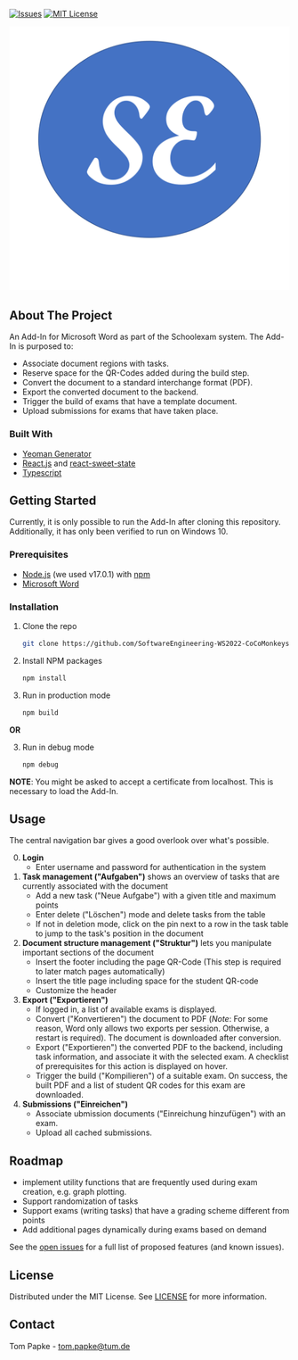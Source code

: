 <!-- PROJECT SHIELDS -->
[![Issues][issues-shield]][issues-url]
[![MIT License][license-shield]][license-url]

<!-- PROJECT LOGO -->
![logo](assets/schoolexam-logo.png)

<!-- ABOUT THE PROJECT -->
## About The Project

An Add-In for Microsoft Word as part of the Schoolexam system. The Add-In is purposed to:

- Associate document regions with tasks.
- Reserve space for the QR-Codes added during the build step.
- Convert the document to a standard interchange format (PDF).
- Export the converted document to the backend.
- Trigger the build of exams that have a template document.
- Upload submissions for exams that have taken place.

### Built With

* [Yeoman Generator](https://github.com/OfficeDev/generator-office)
* [React.js](https://reactjs.org/) and [react-sweet-state](https://github.com/atlassian/react-sweet-state)
* [Typescript](https://www.typescriptlang.org/)

## Getting Started

Currently, it is only possible to run the Add-In after cloning this repository. Additionally, it has only been verified
to run on Windows 10.

### Prerequisites

- [Node.js](https://nodejs.org/en/) (we used v17.0.1) with [npm](https://www.npmjs.com/)
- [Microsoft Word](https://www.microsoft.com/de-de/microsoft-365/word)

### Installation

1. Clone the repo
   ```sh
   git clone https://github.com/SoftwareEngineering-WS2022-CoCoMonkeys/schoolexam-word-addin.git
   ```
2. Install NPM packages
   ```sh
   npm install
   ```
3. Run in production mode
   ```sh
   npm build
   ```

**OR**

3. Run in debug mode

   ```sh
   npm debug
   ```

**NOTE**: You might be asked to accept a certificate from localhost. This is necessary to load the Add-In.

## Usage

The central navigation bar gives a good overlook over what's possible.

0. **Login**
    - Enter username and password for authentication in the system
1. **Task management ("Aufgaben")** shows an overview of tasks that are currently associated with the document
    - Add a new task ("Neue Aufgabe") with a given title and maximum points
    - Enter delete ("Löschen") mode and delete tasks from the table
    - If not in deletion mode, click on the pin next to a row in the task table to jump to the task's position in the
      document
2. **Document structure management ("Struktur")** lets you manipulate important sections of the document
    - Insert the footer including the page QR-Code (This step is required to later match pages automatically)
    - Insert the title page including space for the student QR-code
    - Customize the header
3. **Export ("Exportieren")**
    - If logged in, a list of available exams is displayed.
    - Convert ("Konvertieren") the document to PDF  (*Note*: For some reason, Word only allows two exports per session.
      Otherwise, a restart is required). The document is downloaded after conversion.
    - Export ("Exportieren") the converted PDF to the backend, including task information, and associate it with the
      selected exam. A checklist of prerequisites for this action is displayed on hover.
    - Trigger the build ("Kompilieren") of a suitable exam. On success, the built PDF and a list of student QR codes for
      this exam are downloaded.
5. **Submissions ("Einreichen")**
    - Associate ubmission documents ("Einreichung hinzufügen") with an exam.
    - Upload all cached submissions.

## Roadmap

- implement utility functions that are frequently used during exam creation, e.g. graph plotting.
- Support randomization of tasks
- Support exams (writing tasks) that have a grading scheme different from points
- Add additional pages dynamically during exams based on demand

See the [open issues](https://github.com/SoftwareEngineering-WS2022-CoCoMonkeys/schoolexam-word-addin/issues) for a full list of proposed features (and
known issues).

<!-- LICENSE -->

## License

Distributed under the MIT License. See [LICENSE](LICENSE.txt) for more information.

<!-- CONTACT -->

## Contact

Tom Papke - tom.papke@tum.de


<!-- ACKNOWLEDGMENTS -->

[issues-shield]: https://img.shields.io/github/issues/github_username/repo_name.svg?style=for-the-badge

[issues-url]: https://github.com/SoftwareEngineering-WS2022-CoCoMonkeys/schoolexam-word-addin/issues

[license-shield]: https://img.shields.io/github/license/github_username/repo_name.svg?style=for-the-badge

[license-url]: https://github.com/SoftwareEngineering-WS2022-CoCoMonkeys/schoolexam-word-addin/LICENSE.txt

[product-screenshot]: images/screenshot.png